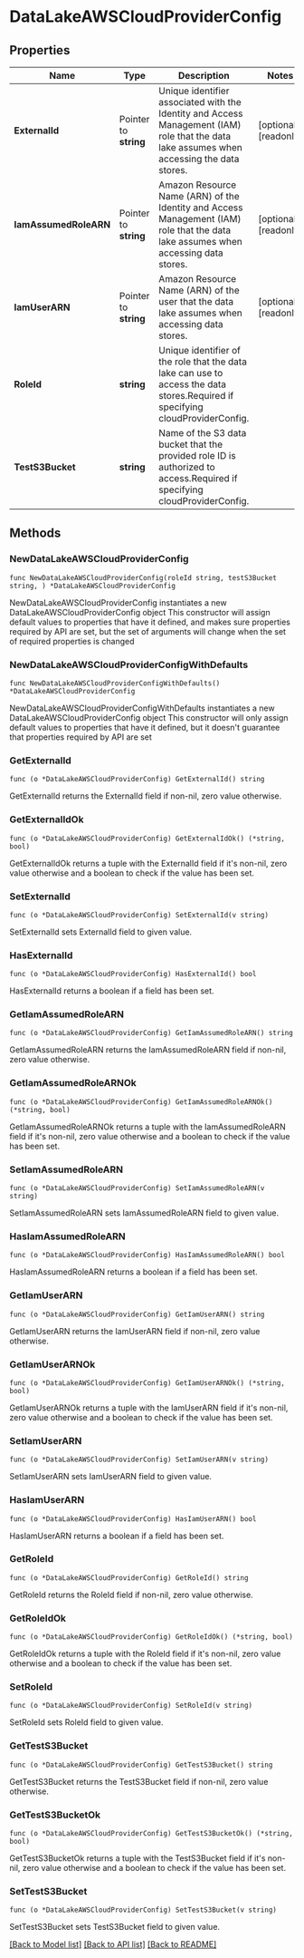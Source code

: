 # DataLakeAWSCloudProviderConfig

## Properties

Name | Type | Description | Notes
------------ | ------------- | ------------- | -------------
**ExternalId** | Pointer to **string** | Unique identifier associated with the Identity and Access Management (IAM) role that the data lake assumes when accessing the data stores. | [optional] [readonly] 
**IamAssumedRoleARN** | Pointer to **string** | Amazon Resource Name (ARN) of the Identity and Access Management (IAM) role that the data lake assumes when accessing data stores. | [optional] [readonly] 
**IamUserARN** | Pointer to **string** | Amazon Resource Name (ARN) of the user that the data lake assumes when accessing data stores. | [optional] [readonly] 
**RoleId** | **string** | Unique identifier of the role that the data lake can use to access the data stores.Required if specifying cloudProviderConfig. | 
**TestS3Bucket** | **string** | Name of the S3 data bucket that the provided role ID is authorized to access.Required if specifying cloudProviderConfig. | 

## Methods

### NewDataLakeAWSCloudProviderConfig

`func NewDataLakeAWSCloudProviderConfig(roleId string, testS3Bucket string, ) *DataLakeAWSCloudProviderConfig`

NewDataLakeAWSCloudProviderConfig instantiates a new DataLakeAWSCloudProviderConfig object
This constructor will assign default values to properties that have it defined,
and makes sure properties required by API are set, but the set of arguments
will change when the set of required properties is changed

### NewDataLakeAWSCloudProviderConfigWithDefaults

`func NewDataLakeAWSCloudProviderConfigWithDefaults() *DataLakeAWSCloudProviderConfig`

NewDataLakeAWSCloudProviderConfigWithDefaults instantiates a new DataLakeAWSCloudProviderConfig object
This constructor will only assign default values to properties that have it defined,
but it doesn't guarantee that properties required by API are set

### GetExternalId

`func (o *DataLakeAWSCloudProviderConfig) GetExternalId() string`

GetExternalId returns the ExternalId field if non-nil, zero value otherwise.

### GetExternalIdOk

`func (o *DataLakeAWSCloudProviderConfig) GetExternalIdOk() (*string, bool)`

GetExternalIdOk returns a tuple with the ExternalId field if it's non-nil, zero value otherwise
and a boolean to check if the value has been set.

### SetExternalId

`func (o *DataLakeAWSCloudProviderConfig) SetExternalId(v string)`

SetExternalId sets ExternalId field to given value.

### HasExternalId

`func (o *DataLakeAWSCloudProviderConfig) HasExternalId() bool`

HasExternalId returns a boolean if a field has been set.
### GetIamAssumedRoleARN

`func (o *DataLakeAWSCloudProviderConfig) GetIamAssumedRoleARN() string`

GetIamAssumedRoleARN returns the IamAssumedRoleARN field if non-nil, zero value otherwise.

### GetIamAssumedRoleARNOk

`func (o *DataLakeAWSCloudProviderConfig) GetIamAssumedRoleARNOk() (*string, bool)`

GetIamAssumedRoleARNOk returns a tuple with the IamAssumedRoleARN field if it's non-nil, zero value otherwise
and a boolean to check if the value has been set.

### SetIamAssumedRoleARN

`func (o *DataLakeAWSCloudProviderConfig) SetIamAssumedRoleARN(v string)`

SetIamAssumedRoleARN sets IamAssumedRoleARN field to given value.

### HasIamAssumedRoleARN

`func (o *DataLakeAWSCloudProviderConfig) HasIamAssumedRoleARN() bool`

HasIamAssumedRoleARN returns a boolean if a field has been set.
### GetIamUserARN

`func (o *DataLakeAWSCloudProviderConfig) GetIamUserARN() string`

GetIamUserARN returns the IamUserARN field if non-nil, zero value otherwise.

### GetIamUserARNOk

`func (o *DataLakeAWSCloudProviderConfig) GetIamUserARNOk() (*string, bool)`

GetIamUserARNOk returns a tuple with the IamUserARN field if it's non-nil, zero value otherwise
and a boolean to check if the value has been set.

### SetIamUserARN

`func (o *DataLakeAWSCloudProviderConfig) SetIamUserARN(v string)`

SetIamUserARN sets IamUserARN field to given value.

### HasIamUserARN

`func (o *DataLakeAWSCloudProviderConfig) HasIamUserARN() bool`

HasIamUserARN returns a boolean if a field has been set.
### GetRoleId

`func (o *DataLakeAWSCloudProviderConfig) GetRoleId() string`

GetRoleId returns the RoleId field if non-nil, zero value otherwise.

### GetRoleIdOk

`func (o *DataLakeAWSCloudProviderConfig) GetRoleIdOk() (*string, bool)`

GetRoleIdOk returns a tuple with the RoleId field if it's non-nil, zero value otherwise
and a boolean to check if the value has been set.

### SetRoleId

`func (o *DataLakeAWSCloudProviderConfig) SetRoleId(v string)`

SetRoleId sets RoleId field to given value.

### GetTestS3Bucket

`func (o *DataLakeAWSCloudProviderConfig) GetTestS3Bucket() string`

GetTestS3Bucket returns the TestS3Bucket field if non-nil, zero value otherwise.

### GetTestS3BucketOk

`func (o *DataLakeAWSCloudProviderConfig) GetTestS3BucketOk() (*string, bool)`

GetTestS3BucketOk returns a tuple with the TestS3Bucket field if it's non-nil, zero value otherwise
and a boolean to check if the value has been set.

### SetTestS3Bucket

`func (o *DataLakeAWSCloudProviderConfig) SetTestS3Bucket(v string)`

SetTestS3Bucket sets TestS3Bucket field to given value.


[[Back to Model list]](../README.md#documentation-for-models) [[Back to API list]](../README.md#documentation-for-api-endpoints) [[Back to README]](../README.md)


